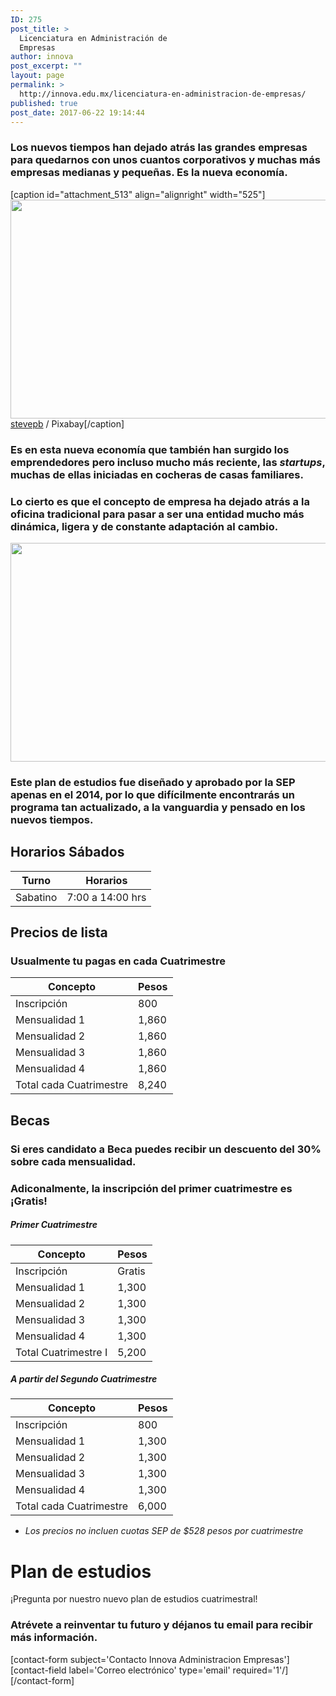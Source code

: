 ```yaml
---
ID: 275
post_title: >
  Licenciatura en Administración de
  Empresas
author: innova
post_excerpt: ""
layout: page
permalink: >
  http://innova.edu.mx/licenciatura-en-administracion-de-empresas/
published: true
post_date: 2017-06-22 19:14:44
---
```

### Los nuevos tiempos han dejado atrás las grandes empresas para quedarnos con unos cuantos corporativos y muchas más empresas medianas y pequeñas. Es la nueva economía.

[caption id="attachment_513" align="alignright" width="525"]<a href="http://innova.edu.mx/wp-content/uploads/2017/08/economy_1503865405.jpg"><img src="http://innova.edu.mx/wp-content/uploads/2017/08/economy_1503865405-1024x682.jpg" alt="" width="525" height="350" class="size-large wp-image-513" /></a> <a href="https://pixabay.com/users/stevepb/">stevepb</a> / Pixabay[/caption]

### Es en esta nueva economía que también han surgido los emprendedores pero incluso mucho más reciente, las *startups*, muchas de ellas iniciadas en cocheras de casas familiares.

### Lo cierto es que el concepto de empresa ha dejado atrás a la oficina tradicional para pasar a ser una entidad mucho más dinámica, ligera y de constante adaptación al cambio.

<img src="http://innova.edu.mx/wp-content/uploads/2017/08/kjaxzt1zrwm-1024x683.jpg" alt="" width="525" height="350" class="alignright size-large wp-image-514" />

### Este plan de estudios fue diseñado y aprobado por la SEP apenas en el 2014, por lo que difícilmente encontrarás un programa tan actualizado, a la vanguardia y pensado en los nuevos tiempos.



## Horarios Sábados

Turno | Horarios
---|---
Sabatino | 7:00 a 14:00 hrs

## Precios de lista

### Usualmente tu pagas en cada Cuatrimestre

Concepto | Pesos
---|---
Inscripción | 800
Mensualidad 1 | 1,860
Mensualidad 2 | 1,860
Mensualidad 3 | 1,860
Mensualidad 4 | 1,860
Total cada Cuatrimestre  | 8,240

## Becas

### Si eres candidato a Beca puedes recibir un descuento del 30% sobre cada mensualidad.
### Adiconalmente, la inscripción del primer cuatrimestre es ¡Gratis!

##### Primer Cuatrimestre

Concepto | Pesos
---|---
Inscripción | Gratis
Mensualidad 1 | 1,300
Mensualidad 2 | 1,300
Mensualidad 3 | 1,300
Mensualidad 4 | 1,300
Total Cuatrimestre I | 5,200

##### A partir del Segundo Cuatrimestre

Concepto | Pesos
---|---
Inscripción | 800
Mensualidad 1 | 1,300
Mensualidad 2 | 1,300
Mensualidad 3 | 1,300
Mensualidad 4 | 1,300
Total cada Cuatrimestre | 6,000

* _Los precios no incluen cuotas SEP de $528 pesos por cuatrimestre_

# Plan de estudios

¡Pregunta por nuestro nuevo plan de estudios cuatrimestral!

### <strong>Atrévete a reinventar tu futuro</strong> y déjanos tu email para recibir más información.
[contact-form subject='Contacto Innova Administracion Empresas'][contact-field label='Correo electrónico' type='email' required='1'/][/contact-form]